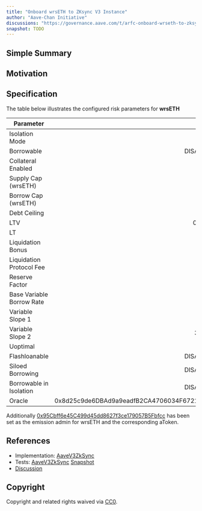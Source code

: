```yaml
---
title: "Onboard wrsETH to ZKsync V3 Instance"
author: "Aave-Chan Initiative"
discussions: "https://governance.aave.com/t/arfc-onboard-wrseth-to-zksync-v3-instance/20727"
snapshot: TODO
---
```


## Simple Summary

## Motivation

## Specification

The table below illustrates the configured risk parameters for **wrsETH**

| Parameter                 |                                      Value |
| ------------------------- | -----------------------------------------: |
| Isolation Mode            |                                      false |
| Borrowable                |                                   DISABLED |
| Collateral Enabled        |                                       true |
| Supply Cap (wrsETH)       |                                        700 |
| Borrow Cap (wrsETH)       |                                          1 |
| Debt Ceiling              |                                      USD 0 |
| LTV                       |                                     0.05 % |
| LT                        |                                      0.1 % |
| Liquidation Bonus         |                                      7.5 % |
| Liquidation Protocol Fee  |                                       10 % |
| Reserve Factor            |                                       10 % |
| Base Variable Borrow Rate |                                        0 % |
| Variable Slope 1          |                                       10 % |
| Variable Slope 2          |                                      300 % |
| Uoptimal                  |                                       45 % |
| Flashloanable             |                                   DISABLED |
| Siloed Borrowing          |                                   DISABLED |
| Borrowable in Isolation   |                                   DISABLED |
| Oracle                    | 0x8d25c9de6DBAd9a9eadfB2CA4706034F6721d555 |

Additionally [0x95Cbff6e45C499d45dd8627f3ce179057B5Fbfcc](https://era.zksync.network/address/0x95Cbff6e45C499d45dd8627f3ce179057B5Fbfcc) has been set as the emission admin for wrsETH and the corresponding aToken.

## References

- Implementation: [AaveV3ZkSync](https://github.com/bgd-labs/aave-proposals-v3/blob/main/zksync/src/20250408_AaveV3ZkSync_OnboardWrsETHToZKsyncV3Instance/AaveV3ZkSync_OnboardWrsETHToZKsyncV3Instance_20250408.sol)
- Tests: [AaveV3ZkSync](https://github.com/bgd-labs/aave-proposals-v3/blob/main/zksync/src/20250408_AaveV3ZkSync_OnboardWrsETHToZKsyncV3Instance/AaveV3ZkSync_OnboardWrsETHToZKsyncV3Instance_20250408.t.sol)
  [Snapshot](TODO)
- [Discussion](https://governance.aave.com/t/arfc-onboard-wrseth-to-zksync-v3-instance/20727)

## Copyright

Copyright and related rights waived via [CC0](https://creativecommons.org/publicdomain/zero/1.0/).
